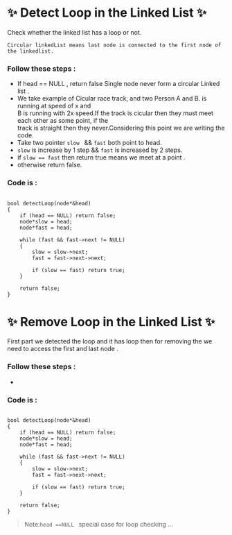 #  ✨ Detect Loop in the Linked List ✨

Check whether the linked list has a loop or not.


```
Circular linkedList means last node is connected to the first node of the linkedlist.
```
### Follow these steps : 
 - If head == NULL , return false  Single node never form a circular Linked list .
 - We take example of Cicular race track, and two Person A and B.  is running at speed of x and <br />
 B is running with 2x speed.If the track is cicular then they must meet each other as some point, if the <br />
 track is straight then they never.Considering this point we are writing the code.<br />
 - Take two pointer ```slow ``` && ```fast```  both point to head.
 - ```slow``` is increase by 1 step && ```fast``` is increased by 2 steps.
 - if ``` slow == fast ``` then return true means we meet at a point .
 - otherwise return false.

### Code is :

```

bool detectLoop(node*&head)
{
	if (head == NULL) return false;
	node*slow = head;
	node*fast = head;

	while (fast && fast->next != NULL)
	{
		slow = slow->next;
		fast = fast->next->next;

		if (slow == fast) return true;
	}

	return false;
}

```



# ✨ Remove Loop in the Linked List ✨


First part we detected the loop and it has loop then for removing the we need to access the first and last node .

### Follow these steps : 
 - 

### Code is :

```

bool detectLoop(node*&head)
{
	if (head == NULL) return false;
	node*slow = head;
	node*fast = head;

	while (fast && fast->next != NULL)
	{
		slow = slow->next;
		fast = fast->next->next;

		if (slow == fast) return true;
	}

	return false;
}

```



> Note:```head ==NULL ``` special case for loop checking ... 

